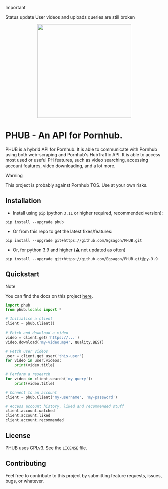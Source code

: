 > [!IMPORTANT]
> Status update
> User videos and uploads queries are still broken 

<p align="center">
  <img width="300" src="https://github.com/Egsagon/PHUB/blob/master/assets/logo.svg">
</p>

# PHUB - An API for Pornhub.

PHUB is a hybrid API for Pornhub. It is able to communicate with Pornhub
using both web-scraping and Pornhub's HubTraffic API. It is
able to access most used or useful PH features, such as video searching,
accessing account features, video downloading, and a lot more.

> [!WARNING]
> This project is probably against Pornhub TOS. Use at your own risks.

## Installation

- Install using `pip` (python `3.11` or higher required, recommended version): 
```shell
pip install --upgrade phub
```

- Or from this repo to get the latest fixes/features:
```shell
pip install --upgrade git+https://github.com/Egsagon/PHUB.git
```

- Or, for python 3.9 and higher (:warning: not updated as often)
```shell
pip install --upgrade git+https://github.com/Egsagon/PHUB.git@py-3.9
```

## Quickstart

> [!NOTE]
> You can find the docs on this project [here](https://phub.readthedocs.io).

```python
import phub
from phub.locals import *

# Initialise a client
client = phub.Client()

# Fetch and download a video
video = client.get('https://...')
video.download('my-video.mp4', Quality.BEST)

# Fetch user videos
user = client.get_user('this-user')
for video in user.videos:
    print(video.title)

# Perform a research
for video in client.search('my-query'):
    print(video.title)

# Connect to an account
client = phub.Client('my-username', 'my-password')

# Access account history, liked and recommended stuff
client.account.watched
client.account.liked
client.account.recommended
```

## License

PHUB uses GPLv3. See the `LICENSE` file.

## Contributing

Feel free to contribute to this project by submitting
feature requests, issues, bugs, or whatever.

